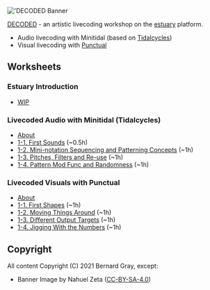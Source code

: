 !['DECODED Banner](XXXhttps://photos.smugmug.com/photos/i-xF4p5Nz/0/5e711c84/X2/i-xF4p5Nz-X2.png)

[DECODED](https://decoded.grbt.com.au) - an artistic livecoding workshop on the [estuary](https://estuary.mcmaster.ca) platform. 

 - Audio livecoding with Minitidal (based on [Tidalcycles](https://tidalcycles.org/))
 - Visual livecoding with [Punctual](https://github.com/dktr0/Punctual)

## Worksheets

### Estuary Introduction

 - [WIP](/estuary/README.md)

### Livecoded Audio with Minitidal (Tidalcycles)

 - [About](/minitidal/)
 - [1-1. First Sounds](/minitidal/1-1.md) (~0.5h)
 - [1-2. Mini-notation Sequencing and Patterning Concepts](/minitidal/1-2.md) (~1h)
 - [1-3. Pitches, Filters and Re-use](/minitidal/1-3.md) (~1h)
 - [1-4. Pattern Mod Func and Randomness](/minitidal/1-4.md) (~1h)

### Livecoded Visuals with Punctual

 - [About](/punctual/)
 - [1-1. First Shapes](/punctual/1-1.md) (~1h)
 - [1-2. Moving Things Around](/punctual/1-2.md) (~1h)
 - [1-3. Different Output Targets](/punctual/1-3.md) (~1h)
 - [1-4. Jigging With the Numbers](/punctual/1-4.md) (~1h)

## Copyright
All content Copyright (C) 2021 Bernard Gray, except:

 - Banner Image by Nahuel Zeta ([CC-BY-SA-4.0](https://creativecommons.org/licenses/by-sa/4.0/))
